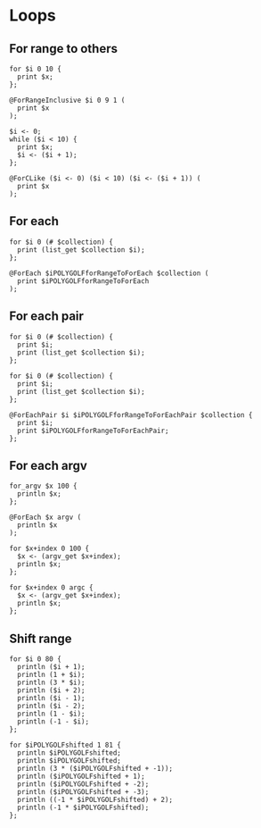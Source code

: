 # Loops

## For range to others

```polygolf
for $i 0 10 {
  print $x;
};
```

```polygolf loops.forRangeToForRangeInclusive
@ForRangeInclusive $i 0 9 1 (
  print $x
);
```

```polygolf loops.forRangeToWhile
$i <- 0;
while ($i < 10) {
  print $x;
  $i <- ($i + 1);
};
```

```polygolf loops.forRangeToForCLike
@ForCLike ($i <- 0) ($i < 10) ($i <- ($i + 1)) (
  print $x
);
```

## For each

```polygolf
for $i 0 (# $collection) {
  print (list_get $collection $i);
};
```

```polygolf loops.forRangeToForEach
@ForEach $iPOLYGOLFforRangeToForEach $collection (
  print $iPOLYGOLFforRangeToForEach
);
```

## For each pair

```polygolf
for $i 0 (# $collection) {
  print $i;
  print (list_get $collection $i);
};
```

```polygolf loops.forRangeToForEach
for $i 0 (# $collection) {
  print $i;
  print (list_get $collection $i);
};
```

```polygolf loops.forRangeToForEachPair
@ForEachPair $i $iPOLYGOLFforRangeToForEachPair $collection {
  print $i;
  print $iPOLYGOLFforRangeToForEachPair;
};
```

## For each argv

```polygolf
for_argv $x 100 {
  println $x;
};
```

```polygolf loops.forArgvToForEach
@ForEach $x argv (
  println $x
);
```

```polygolf loops.forArgvToForRange()
for $x+index 0 100 {
  $x <- (argv_get $x+index);
  println $x;
};
```

```polygolf loops.forArgvToForRange(false)
for $x+index 0 argc {
  $x <- (argv_get $x+index);
  println $x;
};
```

## Shift range

```polygolf
for $i 0 80 {
  println ($i + 1);
  println (1 + $i);
  println (3 * $i);
  println ($i + 2);
  println ($i - 1);
  println ($i - 2);
  println (1 - $i);
  println (-1 - $i);
};
```

```polygolf loops.shiftRangeOneUp
for $iPOLYGOLFshifted 1 81 {
  println $iPOLYGOLFshifted;
  println $iPOLYGOLFshifted;
  println (3 * ($iPOLYGOLFshifted + -1));
  println ($iPOLYGOLFshifted + 1);
  println ($iPOLYGOLFshifted + -2);
  println ($iPOLYGOLFshifted + -3);
  println ((-1 * $iPOLYGOLFshifted) + 2);
  println (-1 * $iPOLYGOLFshifted);
};
```
